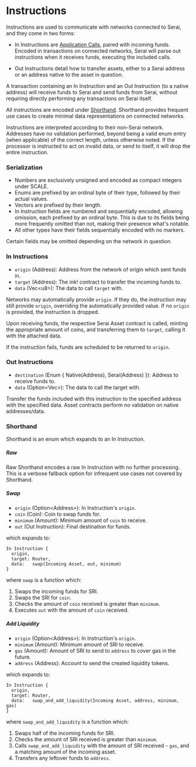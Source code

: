 # Instructions

Instructions are used to communicate with networks connected to Serai, and they
come in two forms:

  - In Instructions are [Application Calls](../Serai.md#application-calls),
paired with incoming funds. Encoded in transactions on connected networks,
Serai will parse out instructions when it receives funds, executing the included
calls.

  - Out Instructions detail how to transfer assets, either to a Serai address or
an address native to the asset in question.

A transaction containing an In Instruction and an Out Instruction (to a native
address) will receive funds to Serai and send funds from Serai, without
requiring directly performing any transactions on Serai itself.

All instructions are encoded under [Shorthand](#shorthand). Shorthand provides
frequent use cases to create minimal data representations on connected networks.

Instructions are interpreted according to their non-Serai network. Addresses
have no validation performed, beyond being a valid enum entry (when applicable)
of the correct length, unless otherwise noted. If the processor is instructed to
act on invalid data, or send to itself, it will drop the entire instruction.

### Serialization

  - Numbers are exclusively unsigned and encoded as compact integers under
SCALE.
  - Enums are prefixed by an ordinal byte of their type, followed by their
actual values.
  - Vectors are prefixed by their length.
  - In Instruction fields are numbered and sequentially encoded, allowing
omission, each prefixed by an ordinal byte. This is due to its fields being more
frequently omitted than not, making their presence what's notable.
  - All other types have their fields sequentially encoded with no markers.

Certain fields may be omitted depending on the network in question.

### In Instructions

  - `origin` (Address):  Address from the network of origin which sent funds in.
  - `target` (Address):  The ink! contract to transfer the incoming funds to.
  - `data`   (Vec\<u8>): The data to call `target` with.

Networks may automatically provide `origin`. If they do, the instruction may
still provide `origin`, overriding the automatically provided value. If no
`origin` is provided, the instruction is dropped.

Upon receiving funds, the respective Serai Asset contract is called, minting the
appropriate amount of coins, and transferring them to `target`, calling it with
the attached data.

If the instruction fails, funds are scheduled to be returned to `origin`.

### Out Instructions

  - `destination` (Enum { Native(Address), Serai(Address) }): Address to receive
funds to.
  - `data`        (Option<Vec<u8>>):                          The data to call
the target with.

Transfer the funds included with this instruction to the specified address with
the specified data. Asset contracts perform no validation on native
addresses/data.

### Shorthand

Shorthand is an enum which expands to an In Instruction.

##### Raw

Raw Shorthand encodes a raw In Instruction with no further processing. This is
a verbose fallback option for infrequent use cases not covered by Shorthand.

##### Swap

  - `origin`  (Option\<Address>): In Instruction's `origin`.
  - `coin`    (Coin):             Coin to swap funds for.
  - `minimum` (Amount):           Minimum amount of `coin` to receive.
  - `out`     (Out Instruction):  Final destination for funds.

which expands to:

```
In Instruction {
  origin,
  target: Router,
  data:   swap(Incoming Asset, out, minimum)
}
```

where `swap` is a function which:

  1) Swaps the incoming funds for SRI.
  2) Swaps the SRI for `coin`.
  3) Checks the amount of `coin` received is greater than `minimum`.
  4) Executes `out` with the amount of `coin` received.

##### Add Liquidity

  - `origin`  (Option\<Address>): In Instruction's `origin`.
  - `minimum` (Amount):           Minimum amount of SRI to receive.
  - `gas`     (Amount):           Amount of SRI to send to `address` to cover
gas in the future.
  - `address` (Address):          Account to send the created liquidity tokens.

which expands to:

```
In Instruction {
  origin,
  target: Router,
  data:   swap_and_add_liquidity(Incoming Asset, address, minimum, gas)
}
```

where `swap_and_add_liquidity` is a function which:

  1) Swaps half of the incoming funds for SRI.
  2) Checks the amount of SRI received is greater than `minimum`.
  3) Calls `swap_and_add_liquidity` with the amount of SRI received - `gas`, and
a matching amount of the incoming asset.
  4) Transfers any leftover funds to `address`.
